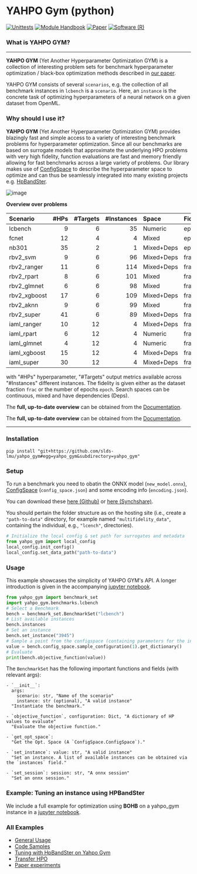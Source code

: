 # YAHPO Gym (python)
[![Unittests](https://github.com/slds-lmu/yahpo_gym/actions/workflows/unittests_gym_py.yml/badge.svg?branch=main)](https://github.com/slds-lmu/yahpo_gym/actions)
[![Module Handbook](https://img.shields.io/badge/Website-Documentation-blue)](https://slds-lmu.github.io/yahpo_gym/)
[![Paper](https://img.shields.io/badge/arXiv-Paper-blue)](https://arxiv.org/abs/2109.03670)
[![Software (R)](https://img.shields.io/badge/Software-R-green)](https://github.com/slds-lmu/yahpo_gym/tree/main/yahpo_gym)


### What is YAHPO GYM?

---

**YAHPO GYM** (Yet Another Hyperparameter Optimization GYM) is a collection of interesting problem sets for benchmark hyperparameter optimization / black-box optimization methods described in [our paper](https://arxiv.org/abs/2109.03670).

YAHPO GYM consists of several `scenarios`, e.g. the collection of all benchmark instances in `lcbench` is a `scenario`.
Here, an `instance` is the concrete task of optimizing hyperparameters of a neural network on a given dataset from OpenML.

### Why should I use it?

**YAHPO GYM** (Yet Another Hyperparameter Optimization GYM) provides blazingly fast and simple access to a variety of interesting benchmark problems for hyperparameter optimization.
Since all our benchmarks are based on surrogate models that approximate the underlying HPO problems with very high fidelity, function evaluations are fast and memory friendly allowing for fast benchmarks
across a large variety of problems.
Our library makes use of [ConfigSpace](https://automl.github.io/ConfigSpace/) to describe the hyperparameter space to optimize and can thus be seamlessly integrated into many existing projects e.g. [HpBandSter](https://github.com/automl/HpBandSter).

![image](https://github.com/slds-lmu/yahpo_gym/blob/main/assets/results.png?raw=true)


**Overview over problems**

|Scenario     | #HPs| #Targets| #Instances|Space      |Fidelity |
|:------------|----:|--------:|----------:|:----------|:--------|
|lcbench      |    9|        6|         35|Numeric    |epoch    |
|fcnet        |   12|        4|          4|Mixed      |epoch    |
|nb301        |   35|        2|          1|Mixed+Deps |epoch    |
|rbv2_svm     |    9|        6|         96|Mixed+Deps |frac     |
|rbv2_ranger  |   11|        6|        114|Mixed+Deps |frac     |
|rbv2_rpart   |    8|        6|        101|Mixed      |frac     |
|rbv2_glmnet  |    6|        6|         98|Mixed      |frac     |
|rbv2_xgboost |   17|        6|        109|Mixed+Deps |frac     |
|rbv2_aknn    |    9|        6|         99|Mixed      |frac     |
|rbv2_super   |   41|        6|         89|Mixed+Deps |frac     |
|iaml_ranger  |   10|       12|          4|Mixed+Deps |frac     |
|iaml_rpart   |    6|       12|          4|Numeric    |frac     |
|iaml_glmnet  |    4|       12|          4|Numeric    |frac     |
|iaml_xgboost |   15|       12|          4|Mixed+Deps |frac     |
|iaml_super   |   30|       12|          4|Mixed+Deps |frac     |

with "#HPs" hyperparameter, "#Targets" output metrics available across "#Instances" different instances.
The fidelity is given either as the dataset fraction `frac` or the number of epochs `epoch`.
Search spaces can be continuous, mixed and have dependencies (Deps).


The **full, up-to-date overview** can be obtained from the [Documentation](https://slds-lmu.github.io/yahpo_gym/scenarios.html).

The **full, up-to-date overview** can be obtained from the [Documentation](https://pfistfl.github.io/yahpo_gym/scenarios.html).

---

### Installation

```console
pip install "git+https://github.com/slds-lmu/yahpo_gym#egg=yahpo_gym&subdirectory=yahpo_gym"
```

### Setup

To run a benchmark you need to obatin the ONNX model (`new_model.onnx`), [ConfigSpace](https://automl.github.io/ConfigSpace/) (`config_space.json`) and some encoding info (`encoding.json`).

You can download these [here (Github)](https://github.com/slds-lmu/yahpo_data) or [here (Synchshare)](https://syncandshare.lrz.de/getlink/fiCMkzqj1bv1LfCUyvZKmLvd/).

You should pertain the folder structure as on the hosting site (i.e., create a `"path-to-data"` directory, for example named `"multifidelity_data"`, containing the individual, e.g., `"lcench"`, directories).

```py
# Initialize the local config & set path for surrogates and metadata
from yahpo_gym import local_config
local_config.init_config()
local_config.set_data_path("path-to-data")
```

### Usage

This example showcases the simplicity of YAHPO GYM's API.
A longer introduction is given in the accompanying [jupyter notebook](https://github.com/slds-lmu/yahpo_gym/blob/main/yahpo_gym/notebooks/using_yahpo_gym.ipynb).


```py
from yahpo_gym import benchmark_set
import yahpo_gym.benchmarks.lcbench
# Select a Benchmark
bench = benchmark_set.BenchmarkSet("lcbench")
# List available instances
bench.instances
# Set an instance
bench.set_instance("3945")
# Sample a point from the configspace (containing parameters for the instance and budget)
value = bench.config_space.sample_configuration(1).get_dictionary()
# Evaluate
print(bench.objective_function(value))
```

The `BenchmarkSet` has the following important functions and fields (with relevant args):

```
- `__init__`:
  args:
    scenario: str, "Name of the scenario"
    instance: str (optional), "A valid instance"
  "Instantiate the benchmark."

- `objective_function`, configuration: Dict, "A dictionary of HP values to evaluate"
  "Evaluate the objective function."

- `get_opt_space`:
  "Get the Opt. Space (A `ConfigSpace.ConfigSpace`)."

- `set_instance`: value: str, "A valid instance"
  "Set an instance. A list of available instances can be obtained via the `instances` field."

- `set_session`: session: str, "A onnx session"
  "Set an onnx session."
```

### Example: Tuning an instance using HPBandSter

We include a full example for optimization using **BOHB** on a yahpo_gym instance in a [jupyter notebook](https://github.com/slds-lmu/yahpo_gym/blob/main/yahpo_gym/notebooks/tuning_hpandster_on_yahpo.ipynb).

### All Examples

- [General Usage](https://github.com/slds-lmu/yahpo_gym/blob/main/yahpo_gym/notebooks/using_yahpo_gym.ipynb)
- [Code Samples](https://github.com/slds-lmu/yahpo_gym/blob/main/yahpo_gym/notebooks/code_sample.ipynb)
- [Tuning with HpBandSter on Yahpo Gym](https://github.com/slds-lmu/yahpo_gym/blob/main/yahpo_gym/notebooks/tuning_hpandster_on_yahpo.ipynb)
- [Transfer HPO](https://github.com/slds-lmu/yahpo_gym/blob/main/yahpo_gym/notebooks/using_yahpo_gym.ipynb)
- [Paper experiments](https://github.com/slds-lmu/yahpo_exps/tree/main/paper)
